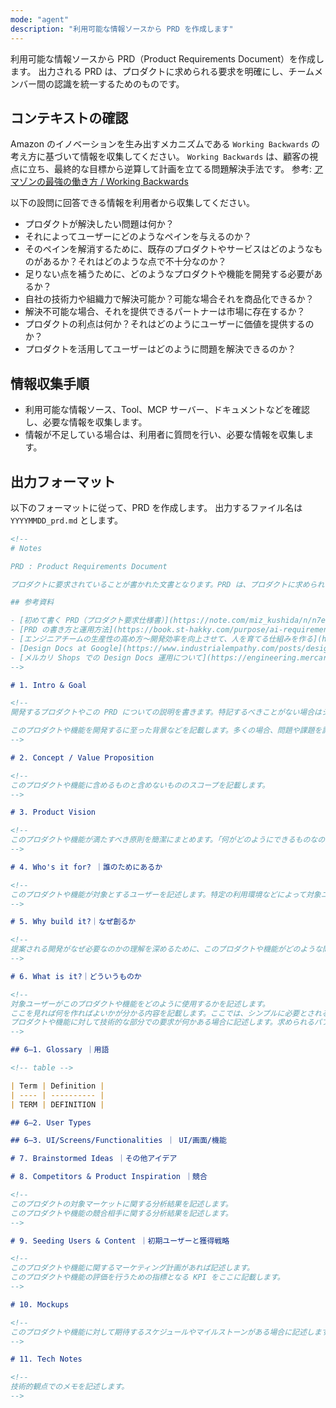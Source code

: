 ```yaml
---
mode: "agent"
description: "利用可能な情報ソースから PRD を作成します"
---
```


利用可能な情報ソースから PRD（Product Requirements Document）を作成します。
出力される PRD は、プロダクトに求められる要求を明確にし、チームメンバー間の認識を統一するためのものです。

## コンテキストの確認

Amazon のイノベーションを生み出すメカニズムである `Working Backwards` の考え方に基づいて情報を収集してください。
`Working Backwards` は、顧客の視点に立ち、最終的な目標から逆算して計画を立てる問題解決手法です。
参考: [アマゾンの最強の働き方 / Working Backwards](https://www.diamond.co.jp/book/9784478109175.html)

以下の設問に回答できる情報を利用者から収集してください。

- プロダクトが解決したい問題は何か？
- それによってユーザーにどのようなペインを与えるのか？
- そのペインを解消するために、既存のプロダクトやサービスはどのようなものがあるか？それはどのような点で不十分なのか？
- 足りない点を補うために、どのようなプロダクトや機能を開発する必要があるか？
- 自社の技術力や組織力で解決可能か？可能な場合それを商品化できるか？
- 解決不可能な場合、それを提供できるパートナーは市場に存在するか？
- プロダクトの利点は何か？それはどのようにユーザーに価値を提供するのか？
- プロダクトを活用してユーザーはどのように問題を解決できるのか？

## 情報収集手順

- 利用可能な情報ソース、Tool、MCP サーバー、ドキュメントなどを確認し、必要な情報を収集します。
- 情報が不足している場合は、利用者に質問を行い、必要な情報を収集します。

## 出力フォーマット

以下のフォーマットに従って、PRD を作成します。
出力するファイル名は `YYYYMMDD_prd.md` とします。

```markdown
<!--
# Notes

PRD : Product Requirements Document

プロダクトに要求されていることが書かれた文書となります。PRD は、プロダクトに求められる要求を明確にし、チームメンバー間の認識を統一するために作成されます。

## 参考資料

- [初めて書く PRD（プロダクト要求仕様書）](https://note.com/miz_kushida/n/n7e35a2a2b370)
- [PRD の書き方と運用方法](https://book.st-hakky.com/purpose/ai-requirements-definition-prd/)
- [エンジニアチームの生産性の高め方〜開発効率を向上させて、人を育てる仕組みを作る](https://gihyo.jp/book/2024/978-4-297-14502-6)
- [Design Docs at Google](https://www.industrialempathy.com/posts/design-docs-at-google/)
- [メルカリ Shops での Design Docs 運用について](https://engineering.mercari.com/blog/entry/20220225-design-docs-by-mercari-shops/)
-->

# 1. Intro & Goal

<!--
開発するプロダクトやこの PRD についての説明を書きます。特記するべきことがない場合はシンプルでかまいません。

このプロダクトや機能を開発するに至った背景などを記載します。多くの場合、問題や課題を記載することになります。
-->

# 2. Concept / Value Proposition

<!--
このプロダクトや機能に含めるものと含めないもののスコープを記載します。
-->

# 3. Product Vision

<!--
このプロダクトや機能が満たすべき原則を簡潔にまとめます。「何がどのようにできるものなのか」が完結に記述されていれば十分です。
-->

# 4. Who's it for? ｜誰のためにあるか

<!--
このプロダクトや機能が対象とするユーザーを記述します。特定の利用環境などによって対象ユーザーが制限される場合は、その利用環境なども併せて記載します。
-->

# 5. Why build it?｜なぜ創るか

<!--
提案される開発がなぜ必要なのかの理解を深めるために、このプロダクトや機能がどのような問題を解決するのかを記述します。
-->

# 6. What is it?｜どういうものか

<!--
対象ユーザーがこのプロダクトや機能をどのように使用するかを記述します。
ここを見れば何を作ればよいかが分かる内容を記載します。ここでは、シンプルに必要とされる機能の記述に徹します。
プロダクトや機能に対して技術的な部分での要求が何かある場合に記述します。求められるパフォーマンスやセキュリティ、プライバシーなどで特に守るべきことがあれば、それらも記載します。
-->

## 6–1. Glossary ｜用語

<!-- table -->

| Term | Definition |
| ---- | ---------- |
| TERM | DEFINITION |

## 6–2. User Types

## 6–3. UI/Screens/Functionalities ｜ UI/画面/機能

# 7. Brainstormed Ideas ｜その他アイデア

# 8. Competitors & Product Inspiration ｜競合

<!--
このプロダクトの対象マーケットに関する分析結果を記述します。
このプロダクトや機能の競合相手に関する分析結果を記述します。
-->

# 9. Seeding Users & Content ｜初期ユーザーと獲得戦略

<!--
このプロダクトや機能に関するマーケティング計画があれば記述します。
このプロダクトや機能の評価を行うための指標となる KPI をここに記載します。
-->

# 10. Mockups

<!--
このプロダクトや機能に対して期待するスケジュールやマイルストーンがある場合に記述します。
-->

# 11. Tech Notes

<!--
技術的観点でのメモを記述します。
-->
```
